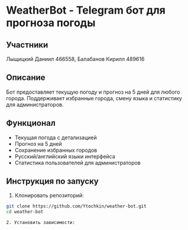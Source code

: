 # WeatherBot - Telegram бот для прогноза погоды

## Участники
Лыщицкий Даниил 466558, Балабанов Кирилл 489616

## Описание
Бот предоставляет текущую погоду и прогноз на 5 дней для любого города. Поддерживает избранные города, смену языка и статистику для администраторов.

## Функционал
- Текущая погода с детализацией
- Прогноз на 5 дней
- Сохранение избранных городов
- Русский/английский языки интерфейса
- Статистика пользователей для администраторов

## Инструкция по запуску
1. Клонировать репозиторий:
```bash
git clone https://github.com/Ytochkin/weather-bot.git
cd weather-bot

2. Установить зависимости:

